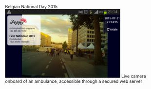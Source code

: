 <div class="title">Belgian National Day 2015</div>

<img style="width:75%; height:auto" class="im" src="../images/212015/Screenshot_2015-07-21-21-14-27.png">
Live camera onboard of an ambulance, accessible through a secured web server
